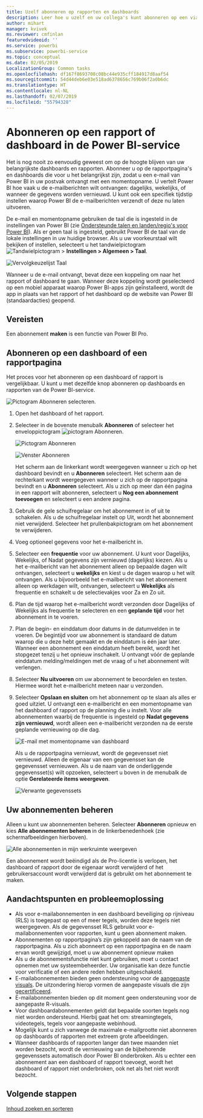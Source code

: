 ```yaml
---
title: Uzelf abonneren op rapporten en dashboards
description: Leer hoe u uzelf en uw collega's kunt abonneren op een via e-mail verzonden momentopname van een Power BI-rapport of -dashboard.
author: mihart
manager: kvivek
ms.reviewer: cmfinlan
featuredvideoid: ''
ms.service: powerbi
ms.subservice: powerbi-service
ms.topic: conceptual
ms.date: 02/05/2019
LocalizationGroup: Common tasks
ms.openlocfilehash: df167f8693708c08bc44e935cff184917d8aaf54
ms.sourcegitcommit: 54d44deb6e03e518ad6378656c769b06f2a0b6dc
ms.translationtype: HT
ms.contentlocale: nl-NL
ms.lasthandoff: 02/07/2019
ms.locfileid: "55794328"
---
```

# <a name="subscribe-to-a-report-or-dashboard-in-power-bi-service"></a>Abonneren op een rapport of dashboard in de Power BI-service 
Het is nog nooit zo eenvoudig geweest om op de hoogte blijven van uw belangrijkste dashboards en rapporten. Abonneer u op de rapportpagina's en dashboards die voor u het belangrijkst zijn, zodat u een e-mail van Power BI in uw postvak ontvangt met een momentopname. U vertelt Power BI hoe vaak u de e-mailberichten wilt ontvangen: dagelijks, wekelijks, of wanneer de gegevens worden vernieuwd. U kunt ook een specifiek tijdstip instellen waarop Power BI de e-mailberichten verzendt of deze nu laten uitvoeren.  

De e-mail en momentopname gebruiken de taal die is ingesteld in de instellingen van Power BI (zie [Ondersteunde talen en landen/regio's voor Power BI](../supported-languages-countries-regions.md)). Als er geen taal is ingesteld, gebruikt Power BI de taal van de lokale instellingen in uw huidige browser. Als u uw voorkeurstaal wilt bekijken of instellen, selecteert u het tandwielpictogram ![Tandwielpictogram](./media/end-user-subscribe/power-bi-settings-icon.png) > **Instellingen > Algemeen > Taal**. 

![Vervolgkeuzelijst Taal](./media/end-user-subscribe/power-bi-language.png)

Wanneer u de e-mail ontvangt, bevat deze een koppeling om naar het rapport of dashboard te gaan. Wanneer deze koppeling wordt geselecteerd op een mobiel apparaat waarop Power BI-apps zijn geïnstalleerd, wordt de app in plaats van het rapport of het dashboard op de website van Power BI (standaardacties) geopend.


## <a name="requirements"></a>Vereisten
Een abonnement **maken** is een functie van Power BI Pro.   

## <a name="subscribe-to-a-dashboard-or-a-report-page"></a>Abonneren op een dashboard of een rapportpagina
Het proces voor het abonneren op een dashboard of rapport is vergelijkbaar. U kunt u met dezelfde knop abonneren op dashboards en rapporten van de Power BI-service.
 
![Pictogram Abonneren selecteren](./media/end-user-subscribe/power-bi-subscribe-orientation.png).

1. Open het dashboard of het rapport.
2. Selecteer in de bovenste menubalk **Abonneren** of selecteer het enveloppictogram ![pictogram Abonneren](./media/end-user-subscribe/power-bi-icon-envelope.png).
   
   ![Pictogram Abonneren](./media/end-user-subscribe/power-bi-subscribe-icon.png)

   ![Venster Abonneren](./media/end-user-subscribe/power-bi-emails-new.png)
    
    Het scherm aan de linkerkant wordt weergegeven wanneer u zich op het dashboard bevindt en u **Abonneren** selecteert. Het scherm aan de rechterkant wordt weergegeven wanneer u zich op de rapportpagina bevindt en u **Abonneren** selecteert. Als u zich op meer dan één pagina in een rapport wilt abonneren, selecteert u **Nog een abonnement toevoegen** en selecteert u een andere pagina. 

4. Gebruik de gele schuifregelaar om het abonnement in of uit te schakelen.  Als u de schuifregelaar instelt op Uit, wordt het abonnement niet verwijderd. Selecteer het prullenbakpictogram om het abonnement te verwijderen.

4. Voeg optioneel gegevens voor het e-mailbericht in. 

5. Selecteer een **frequentie** voor uw abonnement.  U kunt voor Dagelijks, Wekelijks, of Nadat gegevens zijn vernieuwd (dagelijks) kiezen.  Als u het e-mailbericht van het abonnement alleen op bepaalde dagen wilt ontvangen, selecteert u **wekelijks** en kiest u de dagen waarop u het wilt ontvangen.  Als u bijvoorbeeld het e-mailbericht van het abonnement alleen op werkdagen wilt, ontvangen, selecteert u **Wekelijks** als frequentie en schakelt u de selectievakjes voor Za en Zo uit.   

6. Plan de tijd waarop het e-mailbericht wordt verzonden door Dagelijks of Wekelijks als frequentie te selecteren en een **geplande** **tijd** voor het abonnement in te voeren.   

7. Plan de begin- en einddatum door datums in de datumvelden in te voeren. De begintijd voor uw abonnement is standaard de datum waarop die u deze hebt gemaakt en de einddatum is één jaar later. Wanneer een abonnement een einddatum heeft bereikt, wordt het stopgezet tenzij u het opnieuw inschakelt.  U ontvangt vóór de geplande einddatum melding/meldingen met de vraag of u het abonnement wilt verlengen.     

8. Selecteer **Nu uitvoeren** om uw abonnement te beoordelen en testen.  Hiermee wordt het e-mailbericht meteen naar u verzonden. 

8. Selecteer **Opslaan en sluiten** om het abonnement op te slaan als alles er goed uitziet. U ontvangt een e-mailbericht en een momentopname van het dashboard of rapport op de planning die u instelt. Voor alle abonnementen waarbij de frequentie is ingesteld op **Nadat gegevens zijn vernieuwd**, wordt alleen een e-mailbericht verzonden na de eerste geplande vernieuwing op die dag.
   
   ![E-mail met momentopname van dashboard](media/end-user-subscribe/power-bi-subscribe-email.png)
   
    Als u de rapportpagina vernieuwt, wordt de gegevensset niet vernieuwd. Alleen de eigenaar van een gegevensset kan de gegevensset vernieuwen. Als u de naam van de onderliggende gegevensset(s) wilt opzoeken, selecteert u boven in de menubalk de optie **Gerelateerde items weergeven**.
   
    ![Verwante gegevenssets](./media/end-user-subscribe/power-bi-view-related-screen.png)


## <a name="manage-your-subscriptions"></a>Uw abonnementen beheren
Alleen u kunt uw abonnementen beheren. Selecteer **Abonneren** opnieuw en kies **Alle abonnementen beheren** in de linkerbenedenhoek (zie schermafbeeldingen hierboven). 

![Alle abonnementen in mijn werkruimte weergeven](./media/end-user-subscribe/power-bi-manage.png)

Een abonnement wordt beëindigd als de Pro-licentie is verlopen, het dashboard of rapport door de eigenaar wordt verwijderd of het gebruikersaccount wordt verwijderd dat is gebruikt om het abonnement te maken.

## <a name="considerations-and-troubleshooting"></a>Aandachtspunten en probleemoplossing
* Als voor e-mailabonnementen in een dashboard beveiliging op rijniveau (RLS) is toegepast op een of meer tegels, worden deze tegels niet weergegeven.  Als de gegevensset RLS gebruikt voor e-mailabonnementen voor rapporten, kunt u geen abonnement maken.
* Abonnementen op rapportpagina’s zijn gekoppeld aan de naam van de rapportpagina. Als u zich abonneert op een rapportpagina en de naam ervan wordt gewijzigd, moet u uw abonnement opnieuw maken
* Als u de abonnementsfunctie niet kunt gebruiken, moet u contact opnemen met uw systeembeheerder. Uw organisatie kan deze functie voor verificatie of een andere reden hebben uitgeschakeld.  
* E-mailabonnementen bieden geen ondersteuning voor de [aangepaste visuals](../power-bi-custom-visuals.md).  De uitzondering hierop vormen de aangepaste visuals die zijn [gecertificeerd](../power-bi-custom-visuals-certified.md).  
* E-mailabonnementen bieden op dit moment geen ondersteuning voor de aangepaste R-visuals.  
* Voor dashboardabonnementen geldt dat bepaalde soorten tegels nog niet worden ondersteund.  Hierbij gaat het om: streamingtegels, videotegels, tegels voor aangepaste webinhoud.     
* Mogelijk kunt u zich vanwege de maximale e-mailgrootte niet abonneren op dashboards of rapporten met extreem grote afbeeldingen.    
* Wanneer dashboards of rapporten langer dan twee maanden niet worden bezocht, wordt de vernieuwing van de bijbehorende gegevenssets automatisch door Power BI onderbroken.  Als u echter een abonnement aan een dashboard of rapport toevoegt, wordt het dashboard of rapport niet onderbroken, ook net als het niet wordt bezocht.    

## <a name="next-steps"></a>Volgende stappen

[Inhoud zoeken en sorteren](end-user-search-sort.md)